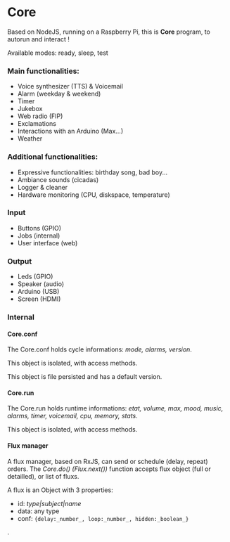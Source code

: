 # Core

Based on NodeJS, running on a Raspberry Pi, this is **Core** program, to autorun and interact !

Available modes: ready, sleep, test

### Main functionalities:

- Voice synthesizer (TTS) & Voicemail
- Alarm (weekday & weekend)
- Timer
- Jukebox
- Web radio (FIP)
- Exclamations
- Interactions with an Arduino (Max...)
- Weather

### Additional functionalities:

- Expressive functionalities: birthday song, bad boy...
- Ambiance sounds (cicadas)
- Logger & cleaner
- Hardware monitoring (CPU, diskspace, temperature)

### Input

- Buttons (GPIO)
- Jobs (internal)
- User interface (web)

### Output

- Leds (GPIO)
- Speaker (audio)
- Arduino (USB)
- Screen (HDMI)

### Internal

#### Core.conf

The Core.conf holds cycle informations: _mode, alarms, version_.

This object is isolated, with access methods.

This object is file persisted and has a default version.

#### Core.run

The Core.run holds runtime informations: _etat, volume, max, mood, music, alarms, timer, voicemail, cpu, memory, stats_.

This object is isolated, with access methods.

#### Flux manager

A flux manager, based on RxJS, can send or schedule (delay, repeat) orders.
The _Core.do() (Flux.next())_ function accepts flux object (full or detailled), or list of fluxs.

A flux is an Object with 3 properties:

- id: _type|subject|name_
- data: any type
- conf: `{delay:_number_, loop:_number_, hidden:_boolean_}`

.
